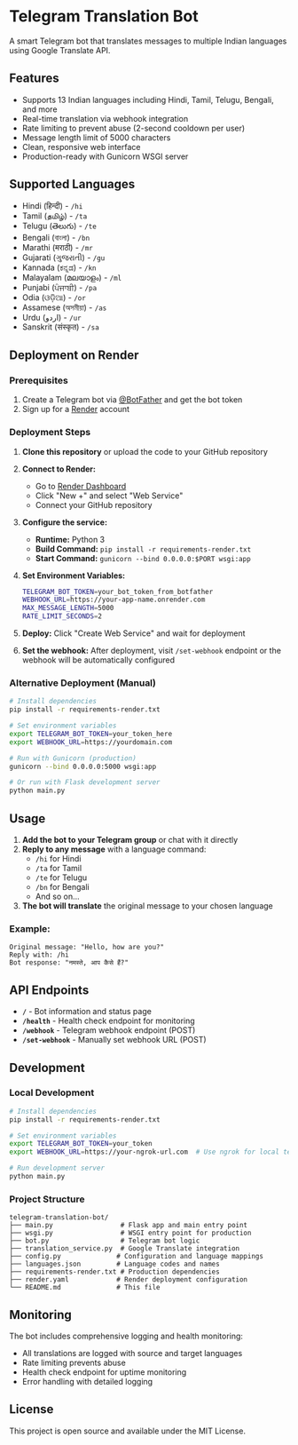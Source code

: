 
# Telegram Translation Bot

A smart Telegram bot that translates messages to multiple Indian languages using Google Translate API.

## Features

- Supports 13 Indian languages including Hindi, Tamil, Telugu, Bengali, and more
- Real-time translation via webhook integration
- Rate limiting to prevent abuse (2-second cooldown per user)
- Message length limit of 5000 characters
- Clean, responsive web interface
- Production-ready with Gunicorn WSGI server

## Supported Languages

- Hindi (हिन्दी) - `/hi`
- Tamil (தமிழ்) - `/ta`
- Telugu (తెలుగు) - `/te`
- Bengali (বাংলা) - `/bn`
- Marathi (मराठी) - `/mr`
- Gujarati (ગુજરાતી) - `/gu`
- Kannada (ಕನ್ನಡ) - `/kn`
- Malayalam (മലയാളം) - `/ml`
- Punjabi (ਪੰਜਾਬੀ) - `/pa`
- Odia (ଓଡ଼ିଆ) - `/or`
- Assamese (অসমীয়া) - `/as`
- Urdu (اردو) - `/ur`
- Sanskrit (संस्कृत) - `/sa`

## Deployment on Render

### Prerequisites
1. Create a Telegram bot via [@BotFather](https://t.me/botfather) and get the bot token
2. Sign up for a [Render](https://render.com) account

### Deployment Steps

1. **Clone this repository** or upload the code to your GitHub repository

2. **Connect to Render:**
   - Go to [Render Dashboard](https://dashboard.render.com)
   - Click "New +" and select "Web Service"
   - Connect your GitHub repository

3. **Configure the service:**
   - **Runtime:** Python 3
   - **Build Command:** `pip install -r requirements-render.txt`
   - **Start Command:** `gunicorn --bind 0.0.0.0:$PORT wsgi:app`

4. **Set Environment Variables:**
   ```bash
   TELEGRAM_BOT_TOKEN=your_bot_token_from_botfather
   WEBHOOK_URL=https://your-app-name.onrender.com
   MAX_MESSAGE_LENGTH=5000
   RATE_LIMIT_SECONDS=2
   ```

5. **Deploy:** Click "Create Web Service" and wait for deployment

6. **Set the webhook:** After deployment, visit `/set-webhook` endpoint or the webhook will be automatically configured

### Alternative Deployment (Manual)

```bash
# Install dependencies
pip install -r requirements-render.txt

# Set environment variables
export TELEGRAM_BOT_TOKEN=your_token_here
export WEBHOOK_URL=https://yourdomain.com

# Run with Gunicorn (production)
gunicorn --bind 0.0.0.0:5000 wsgi:app

# Or run with Flask development server
python main.py
```

## Usage

1. **Add the bot to your Telegram group** or chat with it directly
2. **Reply to any message** with a language command:
   - `/hi` for Hindi
   - `/ta` for Tamil
   - `/te` for Telugu
   - `/bn` for Bengali
   - And so on...
3. **The bot will translate** the original message to your chosen language

### Example:
```
Original message: "Hello, how are you?"
Reply with: /hi
Bot response: "नमस्ते, आप कैसे हैं?"
```

## API Endpoints

- **`/`** - Bot information and status page
- **`/health`** - Health check endpoint for monitoring
- **`/webhook`** - Telegram webhook endpoint (POST)
- **`/set-webhook`** - Manually set webhook URL (POST)

## Development

### Local Development
```bash
# Install dependencies
pip install -r requirements-render.txt

# Set environment variables
export TELEGRAM_BOT_TOKEN=your_token
export WEBHOOK_URL=https://your-ngrok-url.com  # Use ngrok for local testing

# Run development server
python main.py
```

### Project Structure
```
telegram-translation-bot/
├── main.py                 # Flask app and main entry point
├── wsgi.py                 # WSGI entry point for production
├── bot.py                  # Telegram bot logic
├── translation_service.py  # Google Translate integration
├── config.py              # Configuration and language mappings
├── languages.json         # Language codes and names
├── requirements-render.txt # Production dependencies
├── render.yaml            # Render deployment configuration
└── README.md              # This file
```

## Monitoring

The bot includes comprehensive logging and health monitoring:
- All translations are logged with source and target languages
- Rate limiting prevents abuse
- Health check endpoint for uptime monitoring
- Error handling with detailed logging

## License

This project is open source and available under the MIT License.
